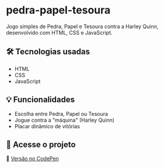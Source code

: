 # pedra-papel-tesoura
Jogo simples de Pedra, Papel e Tesoura contra a Harley Quinn, desenvolvido com HTML, CSS e JavaScript.

## 🛠 Tecnologias usadas
- HTML
- CSS
- JavaScript

## 💡 Funcionalidades
- Escolha entre Pedra, Papel ou Tesoura
- Jogue contra a "máquina" (Harley Quinn)
- Placar dinâmico de vitórias

## 📎 Acesse o projeto

🔗 [Versão no CodePen](https://codepen.io/eduardapeliceri/pen/QwWzLJL)
